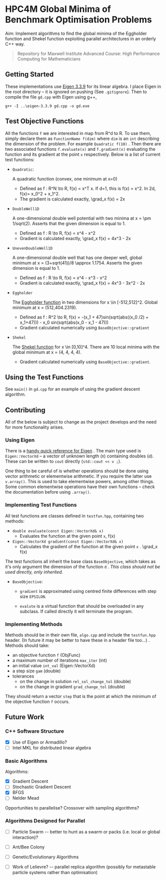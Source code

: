 # HPC4M Global Minima of Benchmark Optimisation Problems

Aim: Implement algorithms to find the global minima of the Eggholder function and Shekel function exploiting parallel architectures in an orderly C++ way.

> Repository for Maxwell Institute Advanced Course: High Performance Computing for Mathematicians

## Getting Started

These implementations use [Eigen 3.3.9](https://eigen.tuxfamily.org/index.php?title=Main_Page) for its linear algebra. I place Eigen in the root directory – it is ignored on pushing (See `.gitignore`). Then to compile the file `gd.cpp` with Eigen using g++,

```
g++ -I ..\eigen-3.3.9 gd.cpp -o gd.exe
```

## Test Objective Functions

All the functions `f` we are interested in map from R^d to R. To use them, simply declare them as `FunctionName f(dim)` where `dim` is an `int` describing the dimension of the problem. For example `Quadratic f(10)` . Then there are two associated functions `f.evaluate(x)` and `f.gradient(x)` evaluating the function and its gradient at the point `x` respectively. Below is a list of current test functions: 

- `Quadratic`:

    A quadratic function (convex, one minimum at x=0)

    - Defined as f : R^N \to R, f(x) = x^T x. If d=1, this is f(x) = x^2. In 2d, f(x)=  x_0^2 + x_1^2. 
    - The gradient is calculated exactly, \grad_x f(x) = 2x 

- `DoubleWell1D` 

    A one-dimensional double well potential with two minima at x =  \pm 1/sqrt(2). Asserts that the given dimension is equal to 1.

    - Defined as f : R \to R, f(x) = x^4 - x^2
    - Gradient is calculated exactly, \grad_x f(x) = 4x^3 - 2x

- `UnevenDoubleWell1D`

    A one-dimensional double well that has one deeper well, global minimum at x = (3+sqrt(41))/8 \approx 1.1754. Asserts the given dimension is equal to 1.

    - Defined as f : R \to R, f(x) = x^4 - x^3  - x^2
    - Gradient is calculated exactly, \grad_x f(x) = 4x^3 - 3x^2 - 2x

- `Eggholder`

    The [Eggholder function](http://www.sfu.ca/~ssurjano/egg.html) in two dimensions for x \in [-512,512]^2. Global minimum at x = (512,404.2319). 

    - Defined as f : R^2 \to R, f(x) = -(x_1 + 47)sin(sqrt(abs((x_0 /2) + x_1+47))) - x_0 sin(sqrt(abs(x_0 - x_1 - 47)))
    - Gradient calculated numerically using `BaseObjective::gradient` 

- `Shekel`

    The [Shekel function](http://www.sfu.ca/~ssurjano/shekel.html) for x \in [0,10]^4. There are 10 local minima with the global minimum at x = (4, 4, 4, 4).

    - Gradient calculated numerically using `BaseObjective::gradient`. 

## Using the Test Functions

See `main()` in  `gd.cpp` for an example of using the gradient descent algorithm. 

## Contributing 

All of the below is subject to change as the project develops and the need for more functionality arises.

### Using Eigen

There is a [handy quick reference for Eigen](http://eigen.tuxfamily.org/dox/AsciiQuickReference.txt) . The main type used is `Eigen::VectorXd` – a vector of unknown length (`X`) containing doubles (`d`). These can be written to `cout` directly (`std::cout << v ;`). 

One thing to be careful of is whether operations should be done using vector arithmetic or elementwise arithmetic. If you require the latter use `v.array()`. This is used to take elementwise powers, among other things. Some common elementwise operations have their own functions – check the documentation before using `.array()`.

### Implementing Test Functions

All test functions are classes defined in `testfun.hpp`, containing two methods:

- `double evaluate(const Eigen::VectorXd& x)`  
    - Evaluates the function at the given point `x`, f(x)
- `Eigen::VectorXd gradient(const Eigen::VectorXd& x)` 
    - Calculates the gradient of the function at the given point `x` . \grad_x f(x) 

The test functions all inherit the base class `BaseObjective`, which takes as it's only argument the dimension of the function `d` . *This class should not be used directly, only inherited.*   

- `BaseObjective`: 

    - `gradient` is approximated using centred finite differences with step size `EPSILON`. 

    - `evalute` is a virtual function that should be overloaded in any subclass. If called directly it will terminate the program.

        

### Implementing Methods

Methods should be in their own file, `algo.cpp` and include the `testfun.hpp` header. (In future it may be better to have these in a header file too…) . Methods should take:

-  an objective function `f` (ObjFunc)
-  a maximum number of iterations `max_iter` (int)
- an initial value `int_val` (Eigen::VectorXd)
- a step size `gam` (double)
- tolerances
    - on the change in solution `rel_sol_change_tol` (double)
    - on the change in gradient `grad_change_tol` (double)

They should return a vector `step` that is the point at which the minimum of the objective function `f` occurs. 



## Future Work

### C++ Software Structure 

- [x]  Use of Eigen or Armadillo?
- [ ] Intel MKL for distributed linear algebra  

### Basic Algorithms

Algorithms:
- [x] Gradient Descent
- [ ] Stochastic Gradient Descent
- [x] BFGS 
- [ ] Nelder Mead

Opportunities to parallelise?
Crossover with sampling algorithms?

### Algorithms Designed for Parallel

- [ ] Particle Swarm -- better to hunt as a swarm or packs (i.e. local or global interaction)?
- [ ] Ant/Bee Colony
- [ ] Genetic/Evolutionary Algorithms
- [ ] Work of Lelievre? -- parallel replica algorithm (possibly for metastable particle systems rather than optimisation)


